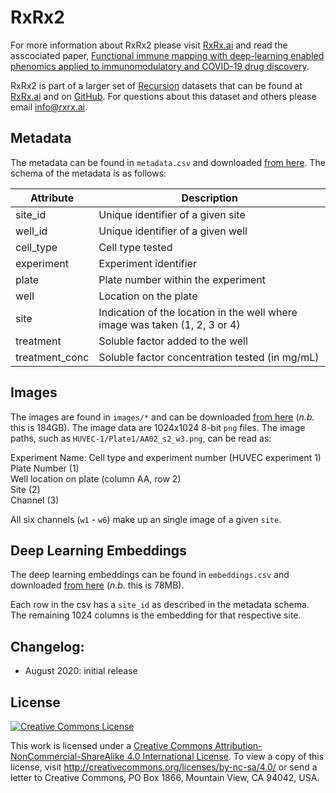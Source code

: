 # RxRx2

For more information about RxRx2 please visit [RxRx.ai][rxrx2] and read the asscociated paper, [Functional immune mapping with deep-learning enabled phenomics applied to immunomodulatory and COVID-19 drug discovery][paper].

RxRx2 is part of a larger set of [Recursion][recursion] datasets that can be found at [RxRx.ai][rxrx] and on [GitHub][github]. For questions about this dataset and others please email [info@rxrx.ai](mailto:info@rxrx.ai).

## Metadata

The metadata can be found in `metadata.csv` and downloaded [from here][download]. The schema of the metadata is as follows:

| Attribute         | Description                                                                 |
|-------------------|-----------------------------------------------------------------------------|
| site_id           | Unique identifier of a given site                                           |
| well_id           | Unique identifier of a given well                                           |
| cell_type         | Cell type tested                                                            |
| experiment        | Experiment identifier                                                       |
| plate             | Plate number within the experiment                                          |
| well              | Location on the plate                                                       |
| site              | Indication of the location in the well where image was taken (1, 2, 3 or 4) |
| treatment         | Soluble factor added to the well                                            |
| treatment_conc    | Soluble factor concentration tested (in mg/mL)                              |


## Images

The images are found in `images/*` and can be downloaded [from here][download] (*n.b.* this is 184GB).
The image data are 1024x1024 8-bit `png` files. The image paths, such as `HUVEC-1/Plate1/AA02_s2_w3.png`, can be read as:

Experiment Name: Cell type and experiment number (HUVEC experiment 1)       
Plate Number (1)               
Well location on plate (column AA, row 2)           
Site (2)            
Channel (3)                  

All six channels (`w1` - `w6`) make up an single image of a given `site`.


## Deep Learning Embeddings


The deep learning embeddings can be found in `embeddings.csv` and downloaded [from here][download] (*n.b.* this is 78MB).

Each row in the csv has a `site_id` as described in the metadata schema. The remaining 1024 columns is the embedding for that respective site.


## Changelog:
- August 2020: initial release


## License


<a rel="license" href="http://creativecommons.org/licenses/by-nc-sa/4.0/"><img alt="Creative Commons License" style="border-width:0" src="https://i.creativecommons.org/l/by-nc-sa/4.0/88x31.png" /></a>

This work is licensed under a <a rel="license" href="http://creativecommons.org/licenses/by-nc-sa/4.0/">Creative Commons Attribution-NonCommercial-ShareAlike 4.0 International License</a>. To view a copy of this license, visit http://creativecommons.org/licenses/by-nc-sa/4.0/ or send a letter to Creative Commons, PO Box 1866, Mountain View, CA 94042, USA.


[github]: https://github.com/recursionpharma/rxrx-datasets/
[rxrx]: http://rxrx.ai
[rxrx2]: https://rxrx.ai/rxrx2
[paper]: https://www.biorxiv.org/content/10.1101/2020.08.02.233064v1
[recursion]: http://recursionpharma.com
[download]: https://rxrx.ai/rxrx2#Download
